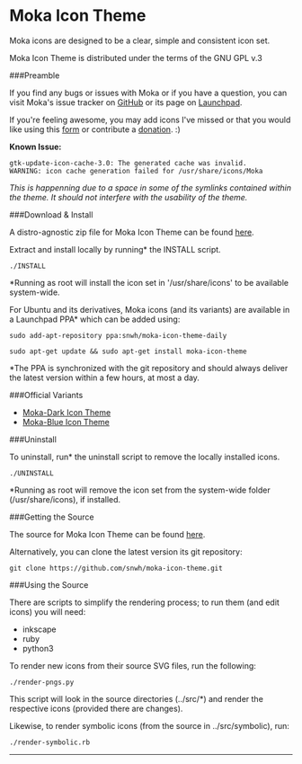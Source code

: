 Moka Icon Theme
===============

Moka icons are designed to be a clear, simple and consistent icon set.

Moka Icon Theme is distributed under the terms of the GNU GPL v.3

###Preamble

If you find any bugs or issues with Moka or if you have a question, you can visit Moka's issue tracker on [GitHub](https://github.com/snwh/moka-icon-theme/issues) or its page on [Launchpad](https://launchpad.net/moka-icon-theme).

If you're feeling awesome, you may add icons I've missed or that you would like using this [form](http://goo.gl/39uPJU) or contribute a [donation](http://www.snwh.org/donate/ "Donate"). :)

**Known Issue:**

	gtk-update-icon-cache-3.0: The generated cache was invalid.
	WARNING: icon cache generation failed for /usr/share/icons/Moka

*This is happenning due to a space in some of the symlinks contained within the theme. It should not interfere with the usability of the theme.*

###Download & Install

A distro-agnostic zip file for Moka Icon Theme can be found [here](http://www.snwh.org/files/moka-icon-theme.zip).

Extract and install locally by running* the INSTALL script. 

    ./INSTALL

*Running as root will install the icon set in '/usr/share/icons' to be available system-wide.

For Ubuntu and its derivatives, Moka icons (and its variants) are available in a Launchpad PPA* which can be added using:

    sudo add-apt-repository ppa:snwh/moka-icon-theme-daily 

    sudo apt-get update && sudo apt-get install moka-icon-theme

*The PPA is synchronized with the git repository and should always deliver the latest version within a few hours, at most a day.

###Official Variants

 * [Moka-Dark Icon Theme](https://github.com/snwh/moka-icon-theme-dark)
 * [Moka-Blue Icon Theme](https://github.com/snwh/moka-icon-theme-blue)

###Uninstall

To uninstall, run* the uninstall script to remove the locally installed icons. 

    ./UNINSTALL

*Running as root will remove the icon set from the system-wide folder (/usr/share/icons), if installed.

###Getting the Source

The source for Moka Icon Theme can be found [here](https://github.com/snwh/moka-icon-theme).

Alternatively, you can clone the latest version its git repository:

    git clone https://github.com/snwh/moka-icon-theme.git

###Using the Source

There are scripts to simplify the rendering process; to run them (and edit icons) you will need:

 * inkscape
 * ruby
 * python3

To render new icons from their source SVG files, run the following:

    ./render-pngs.py

This script will look in the source directories (../src/*) and render the respective icons (provided there are changes).

Likewise, to render symbolic icons (from the source in ../src/symbolic), run:

    ./render-symbolic.rb

-----------
